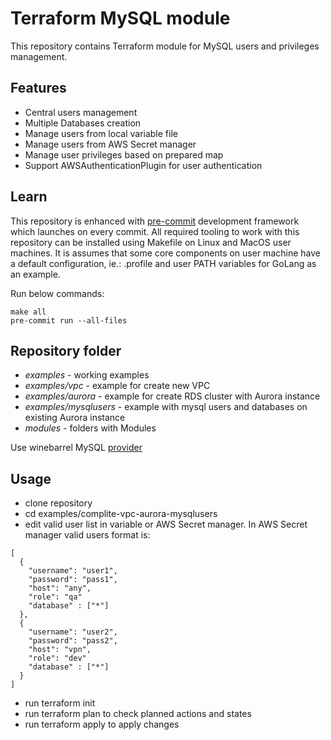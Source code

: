 # Terraform MySQL module

This repository contains Terraform module for MySQL users and privileges management.

## Features

* Central users management
* Multiple Databases creation
* Manage users from local variable file
* Manage users from AWS Secret manager
* Manage user privileges based on prepared map
* Support AWSAuthenticationPlugin for user authentication


## Learn

This repository is enhanced with [pre-commit](https://pre-commit.com/) development framework which launches on every
commit. All required tooling to work with this repository can be installed using Makefile on Linux and MacOS user
machines. It is assumes that some core components on user machine have a default configuration, ie.: .profile and
user PATH variables for GoLang as an example.

Run below commands:

```
make all
pre-commit run --all-files
```


## Repository folder
* *examples* - working examples
* *examples/vpc* - example for create new VPC
* *examples/aurora* - example for create RDS cluster with Aurora instance
* *examples/mysqlusers* - example with mysql users and databases on existing Aurora instance
* *modules* - folders with Modules

Use winebarrel MySQL [provider](https://registry.terraform.io/providers/winebarrel/mysql/1.10.5)

## Usage
- clone repository
- cd  examples/complite-vpc-aurora-mysqlusers
- edit valid user list in variable or AWS Secret manager. In AWS Secret manager valid users format is:

```
[
  {
    "username": "user1",
    "password": "pass1",
    "host": "any",
    "role": "qa"
    "database" : ["*"]
  },
  {
    "username": "user2",
    "password": "pass2",
    "host": "vpn",
    "role": "dev"
    "database" : ["*"]
  }
]
```
- run terraform init
- run terraform plan to check planned actions and states
- run terraform apply to apply changes